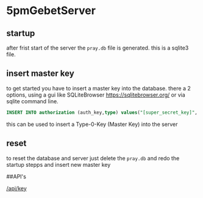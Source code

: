 # 5pmGebetServer

## startup
after frist start of the server the `pray.db` file is generated. this is a sqlite3 file.

## insert master key
to get started you have to insert a master key into the database. there a 2 options, using a gui like SQLiteBrowser <https://sqlitebrowser.org/> or via sqlite command line.
```sql
INSERT INTO authorization (auth_key,type) values("[super_secret_key]", 0)
```
this can be used to insert a Type-0-Key (Master Key) into the server

## reset
to reset the database and server just delete the `pray.db` and redo the startup stepps and insert new master key


##API's

[/api/key](./api_key.md)
